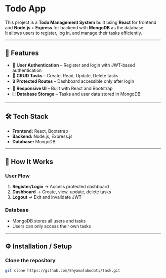 # Todo App

This project is a **Todo Management System** built using **React** for frontend and **Node.js + Express** for backend with **MongoDB** as the database.  
It allows users to register, log in, and manage their tasks efficiently.

---

## 🚀 Features

- 🔑 **User Authentication** – Register and login with JWT-based authentication  
- 📝 **CRUD Tasks** – Create, Read, Update, Delete tasks  
- 🔒 **Protected Routes** – Dashboard accessible only after login  
- 📱 **Responsive UI** – Built with React and Bootstrap  
- 🗄️ **Database Storage** – Tasks and user data stored in MongoDB  

---

## 🛠️ Tech Stack

- **Frontend:** React, Bootstrap  
- **Backend:** Node.js, Express.js  
- **Database:** MongoDB  

---

## 🎯 How It Works

### User Flow

1. **Register/Login** → Access protected dashboard  
2. **Dashboard** → Create, view, update, delete tasks  
3. **Logout** → Exit and invalidate JWT  

### Database

- MongoDB stores all users and tasks  
- Users can only access their own tasks  

---

## ⚙️ Installation / Setup

### Clone the repository

```bash
git clone https://github.com/Shyamalabodati/task.git
